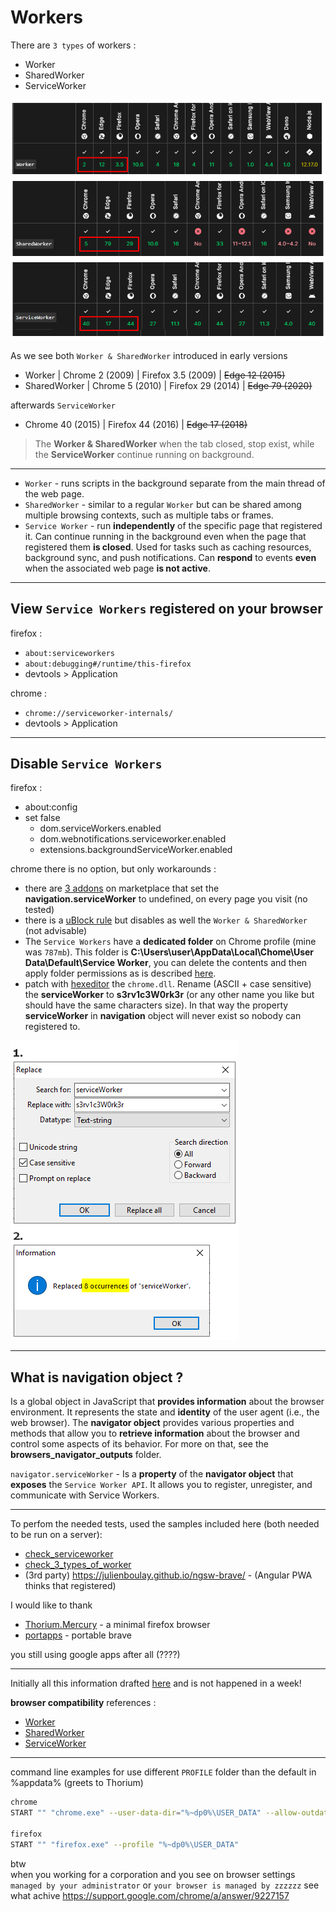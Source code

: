 # Workers

There are `3 types` of workers :
* Worker
* SharedWorker
* ServiceWorker  

![image](assets/classses.png)

As we see both `Worker & SharedWorker` introduced in early versions
* Worker | Chrome 2 (2009) | Firefox 3.5 (2009) | ~~Edge 12 (2015)~~
* SharedWorker | Chrome 5 (2010) | Firefox 29 (2014)  | ~~Edge 79 (2020)~~

afterwards `ServiceWorker` 
* Chrome 40 (2015) | Firefox 44 (2016) | ~~Edge 17 (2018)~~

> The **Worker & SharedWorker** when the tab closed, stop exist, while the **ServiceWorker** continue running on background.

---

* `Worker` - runs scripts in the background separate from the main thread of the web page.
* `SharedWorker` - similar to a regular `Worker` but can be shared among multiple browsing contexts, such as multiple tabs or frames.
* `Service Worker` - run **independently** of the specific page that registered it. Can continue running in the background even when the page that registered them **is closed**. Used for tasks such as caching resources, background sync, and push notifications. Can **respond** to events **even** when the associated web page **is not active**.

---

## View `Service Workers` registered on your browser 

firefox :
* `about:serviceworkers`
* `about:debugging#/runtime/this-firefox` 
* devtools > Application  

chrome :
* `chrome://serviceworker-internals/`
* devtools > Application


---

## Disable `Service Workers`  

firefox :  
* about:config
* set false 
    * dom.serviceWorkers.enabled
    * dom.webnotifications.serviceworker.enabled
    * extensions.backgroundServiceWorker.enabled

chrome there is no option, but only workarounds :
* there are [3 addons](https://chromewebstore.google.com/detail/no-service-worker/mbhfklemgegigbfbfmfdmijkcnabgpmf) on marketplace that set the **navigation.serviceWorker** to undefined, on every page you visit (no tested)
* there is a [uBlock rule](https://bonina.eu/web/disable-service-workers-chromium-browsers/) but disables as well the `Worker & SharedWorker` (not advisable)
* The `Service Workers` have a **dedicated folder** on Chrome profile (mine was `787mb`). This folder is **C:\Users\user\AppData\Local\Chome\User Data\Default\Service Worker**, you can delete the contents and then apply folder permissions as is described [here](https://imgur.com/a/8re6Bjo).
* patch with [hexeditor](https://mh-nexus.de/en/hxd/) the `chrome.dll`. Rename (ASCII + case sensitive) the **serviceWorker** to **s3rv1c3W0rk3r** (or any other name you like but should have the same characters size). In that way the property **serviceWorker** in **navigation** object will never exist so nobody can registered to.

![image](assets/HxD.png)

---

## What is navigation object ?

Is a global object in JavaScript that **provides information** about the browser environment. It represents the state and **identity** of the user agent (i.e., the web browser). The **navigator object** provides various properties and methods that allow you to **retrieve information** about the browser and control some aspects of its behavior. For more on that, see the **browsers_navigator_outputs** folder.

`navigator.serviceWorker` - Is a **property** of the **navigator object** that **exposes** the `Service Worker API`. It allows you to register, unregister, and communicate with Service Workers.  

---

To perfom the needed tests, used the samples included here (both needed to be run on a server):
* [check_serviceworker](https://htmlpreview.github.io/?https://raw.githubusercontent.com/pipiscrew/small_prjs/master/js_serviceworker/check_serviceworker/index.html)
* [check_3_types_of_worker](https://htmlpreview.github.io/?https://raw.githubusercontent.com/pipiscrew/small_prjs/master/js_serviceworker/check_3_types_of_worker/index.html)
* (3rd party) https://julienboulay.github.io/ngsw-brave/ - (Angular PWA thinks that registered)

I would like to thank 
* [Thorium.Mercury](https://thorium.rocks/mercury) - a minimal firefox browser
* [portapps](https://portapps.io/app/brave-portable/) - portable brave  

you still using google apps after all (????)  

---

Initially all this information drafted [here](https://www.pipiscrew.com/threads/webrowser-service-workers.99503/) and is not happened in a week!  

**browser compatibility** references :
* [Worker](https://developer.mozilla.org/en-US/docs/Web/API/Worker)
* [SharedWorker](https://developer.mozilla.org/en-US/docs/Web/API/SharedWorker)
* [ServiceWorker](https://developer.mozilla.org/en-US/docs/Web/API/ServiceWorker)

---

command line examples for use different `PROFILE` folder than the default in %appdata% (greets to Thorium)
```bash
chrome
START "" "chrome.exe" --user-data-dir="%~dp0%\USER_DATA" --allow-outdated-plugins --disable-logging --disable-breakpad

firefox
START "" "firefox.exe" --profile "%~dp0%\USER_DATA"

```

btw  
when you working for a corporation and you see on browser settings `managed by your administrator` or `your browser is managed by zzzzzz` see what achive https://support.google.com/chrome/a/answer/9227157  


